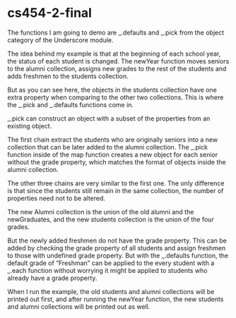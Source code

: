 # cs454-2-final
The functions I am going to demo are _.defaults and _.pick from the object category of the Underscore module.

The idea behind my example is that at the beginning of each school year, the status of each student is changed. The newYear function moves seniors to the alumni collection, assigns new grades to the rest of the students and adds freshmen to the students collection.

But as you can see here, the objects in the students collection have one extra property when comparing to the other two collections. This is where the _.pick and _.defaults functions come in.

_.pick can construct an object with a subset of the properties from an existing object.

The first chain extract the students who are originally seniors into a new collection that can be later added to the alumni collection. The _.pick function inside of the map function creates a new object for each senior without the grade property, which matches the format of objects inside the alumni collection.

The other three chains are very similar to the first one. The only difference is that since the students still remain in the same collection, the number of properties need not to be altered.

The new Alumni collection is the union of the old alumni and the newGraduates, and the new students collection is the union of the four grades.

But the newly added freshmen do not have the grade property. This can be added by checking the grade property of all students and assign freshmen to those with undefined grade property. But with the _.defaults function, the default grade of “Freshman” can be applied to the every student with a _.each function without worrying it might be applied to students who already have a grade property.

When I run the example, the old students and alumni collections will be printed out first, and after running the newYear function, the new students and alumni collections will be printed out as well.
